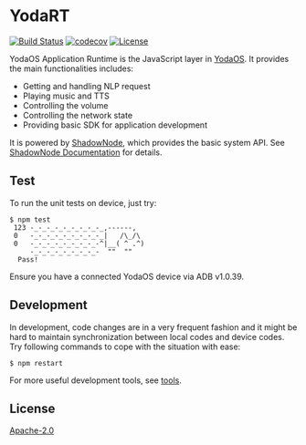 # YodaRT

[![Build Status](https://ci.rokid.com/buildStatus/icon?job=rokid-ci-yodart-unit-tests)](https://ci.rokid.com/job/rokid-ci-yodart-unit-tests)
[![codecov](https://codecov.io/gh/yodaos-project/yodart/branch/master/graph/badge.svg)](https://codecov.io/gh/yodaos-project/yodart)
[![License](https://img.shields.io/badge/licence-apache%202.0-green.svg)](LICENSE.md)

YodaOS Application Runtime is the JavaScript layer in [YodaOS][]. It provides the main functionalities includes:

- Getting and handling NLP request
- Playing music and TTS
- Controlling the volume
- Controlling the network state
- Providing basic SDK for application development

It is powered by [ShadowNode](https://github.com/Rokid/ShadowNode), which provides the basic system API.
See [ShadowNode Documentation](https://github.com/Rokid/ShadowNode/tree/master/docs/api) for details.

<!-- {project.manifest.apilevel} -->

## Test

To run the unit tests on device, just try:

```shell
$ npm test
 123 -_-_-_-_-_-_-_-_-_,------,
 0   -_-_-_-_-_-_-_-_-_|   /\_/\
 0   -_-_-_-_-_-_-_-_-^|__( ^ .^)
     -_-_-_-_-_-_-_-_-  ""  ""
  Pass!
```

Ensure you have a connected YodaOS device via ADB v1.0.39.

## Development

In development, code changes are in a very frequent fashion and it might be hard to maintain
synchronization between local codes and device codes. Try following commands to cope with the
situation with ease:

```shell
$ npm restart
```

For more useful development tools, see [tools](./tools#yodaos-core-tools).

## License

[Apache-2.0](LICENSE.md)

[YodaOS]: https://github.com/yodaos-project/yodaos


